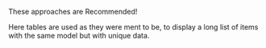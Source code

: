 These approaches are Recommended!

Here tables are used as they were ment to be, to display a long list of items with the same model but with unique data.

